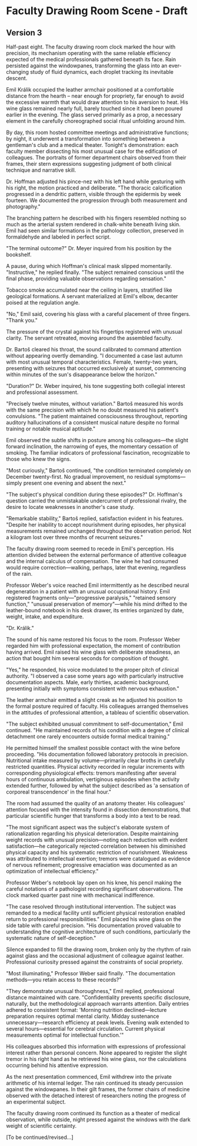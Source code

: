 # Faculty Drawing Room Scene - Draft

## Version 3

Half-past eight. The faculty drawing room clock marked the hour with precision, its mechanism operating with the same reliable efficiency expected of the medical professionals gathered beneath its face. Rain persisted against the windowpanes, transforming the glass into an ever-changing study of fluid dynamics, each droplet tracking its inevitable descent.

Emil Králik occupied the leather armchair positioned at a comfortable distance from the hearth – near enough for propriety, far enough to avoid the excessive warmth that would draw attention to his aversion to heat. His wine glass remained nearly full, barely touched since it had been poured earlier in the evening. The glass served primarily as a prop, a necessary element in the carefully choreographed social ritual unfolding around him.

By day, this room hosted committee meetings and administrative functions; by night, it underwent a transformation into something between a gentleman's club and a medical theater. Tonight's demonstration: each faculty member dissecting his most unusual case for the edification of colleagues. The portraits of former department chairs observed from their frames, their stern expressions suggesting judgment of both clinical technique and narrative skill.

Dr. Hoffman adjusted his pince-nez with his left hand while gesturing with his right, the motion practiced and deliberate. "The thoracic calcification progressed in a dendritic pattern, visible through the epidermis by week fourteen. We documented the progression through both measurement and photography."

The branching pattern he described with his fingers resembled nothing so much as the arterial system rendered in chalk-white beneath living skin. Emil had seen similar formations in the pathology collection, preserved in formaldehyde and labeled in perfect script.

"The terminal outcome?" Dr. Meyer inquired from his position by the bookshelf.

A pause, during which Hoffman's clinical mask slipped momentarily. "Instructive," he replied finally. "The subject remained conscious until the final phase, providing valuable observations regarding sensation."

Tobacco smoke accumulated near the ceiling in layers, stratified like geological formations. A servant materialized at Emil's elbow, decanter poised at the regulation angle.

"No," Emil said, covering his glass with a careful placement of three fingers. "Thank you."

The pressure of the crystal against his fingertips registered with unusual clarity. The servant retreated, moving around the assembled faculty.

Dr. Bartoš cleared his throat, the sound calibrated to command attention without appearing overtly demanding. "I documented a case last autumn with most unusual temporal characteristics. Female, twenty-two years, presenting with seizures that occurred exclusively at sunset, commencing within minutes of the sun's disappearance below the horizon."

"Duration?" Dr. Weber inquired, his tone suggesting both collegial interest and professional assessment.

"Precisely twelve minutes, without variation." Bartoš measured his words with the same precision with which he no doubt measured his patient's convulsions. "The patient maintained consciousness throughout, reporting auditory hallucinations of a consistent musical nature despite no formal training or notable musical aptitude."

Emil observed the subtle shifts in posture among his colleagues—the slight forward inclination, the narrowing of eyes, the momentary cessation of smoking. The familiar indicators of professional fascination, recognizable to those who knew the signs.

"Most curiously," Bartoš continued, "the condition terminated completely on December twenty-first. No gradual improvement, no residual symptoms—simply present one evening and absent the next."

"The subject's physical condition during these episodes?" Dr. Hoffman's question carried the unmistakable undercurrent of professional rivalry, the desire to locate weaknesses in another's case study.

"Remarkable stability," Bartoš replied, satisfaction evident in his features. "Despite her inability to accept nourishment during episodes, her physical measurements remained unchanged throughout the observation period. Not a kilogram lost over three months of recurrent seizures."

The faculty drawing room seemed to recede in Emil's perception. His attention divided between the external performance of attentive colleague and the internal calculus of compensation. The wine he had consumed would require correction—walking, perhaps, later that evening, regardless of the rain.

Professor Weber's voice reached Emil intermittently as he described neural degeneration in a patient with an unusual occupational history. Emil registered fragments only—"progressive paralysis," "retained sensory function," "unusual preservation of memory"—while his mind drifted to the leather-bound notebook in his desk drawer, its entries organized by date, weight, intake, and expenditure.

"Dr. Králik."

The sound of his name restored his focus to the room. Professor Weber regarded him with professional expectation, the moment of contribution having arrived. Emil raised his wine glass with deliberate steadiness, an action that bought him several seconds for composition of thought.

"Yes," he responded, his voice modulated to the proper pitch of clinical authority. "I observed a case some years ago with particularly instructive documentation aspects. Male, early thirties, academic background, presenting initially with symptoms consistent with nervous exhaustion."

The leather armchair emitted a slight creak as he adjusted his position to the formal posture required of faculty. His colleagues arranged themselves in the attitudes of professional attention, a tableau of scientific observation.

"The subject exhibited unusual commitment to self-documentation," Emil continued. "He maintained records of his condition with a degree of clinical detachment one rarely encounters outside formal medical training."

He permitted himself the smallest possible contact with the wine before proceeding. "His documentation followed laboratory protocols in precision. Nutritional intake measured by volume—primarily clear broths in carefully restricted quantities. Physical activity recorded in regular increments with corresponding physiological effects: tremors manifesting after several hours of continuous ambulation, vertiginous episodes when the activity extended further, followed by what the subject described as 'a sensation of corporeal transcendence' in the final hour."

The room had assumed the quality of an anatomy theater. His colleagues' attention focused with the intensity found in dissection demonstrations, that particular scientific hunger that transforms a body into a text to be read.

"The most significant aspect was the subject's elaborate system of rationalization regarding his physical deterioration. Despite maintaining weight records with unusual precision—noting each reduction with evident satisfaction—he categorically rejected correlation between his diminished physical capacity and his systematic restriction of nourishment. Weakness was attributed to intellectual exertion; tremors were catalogued as evidence of nervous refinement; progressive emaciation was documented as an optimization of intellectual efficiency."

Professor Weber's notebook lay open on his knee, his pencil making the careful notations of a pathologist recording significant observations. The clock marked quarter past nine with mechanical indifference.

"The case resolved through institutional intervention. The subject was remanded to a medical facility until sufficient physical restoration enabled return to professional responsibilities." Emil placed his wine glass on the side table with careful precision. "His documentation proved valuable to understanding the cognitive architecture of such conditions, particularly the systematic nature of self-deception."

Silence expanded to fill the drawing room, broken only by the rhythm of rain against glass and the occasional adjustment of colleague against leather. Professional curiosity pressed against the constraints of social propriety.

"Most illuminating," Professor Weber said finally. "The documentation methods—you retain access to these records?"

"They demonstrate unusual thoroughness," Emil replied, professional distance maintained with care. "Confidentiality prevents specific disclosure, naturally, but the methodological approach warrants attention. Daily entries adhered to consistent format: 'Morning nutrition declined—lecture preparation requires optimal mental clarity. Midday sustenance unnecessary—research efficiency at peak levels. Evening walk extended to several hours—essential for cerebral circulation. Current physical measurements optimal for intellectual function.'"

His colleagues absorbed this information with expressions of professional interest rather than personal concern. None appeared to register the slight tremor in his right hand as he retrieved his wine glass, nor the calculations occurring behind his attentive expression.

As the next presentation commenced, Emil withdrew into the private arithmetic of his internal ledger. The rain continued its steady percussion against the windowpanes. In their gilt frames, the former chairs of medicine observed with the detached interest of researchers noting the progress of an experimental subject.

The faculty drawing room continued its function as a theater of medical observation, while outside, night pressed against the windows with the dark weight of scientific certainty.

[To be continued/revised...] 